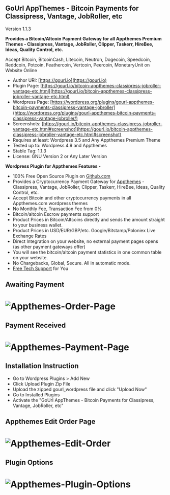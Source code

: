 
GoUrl AppThemes - Bitcoin Payments for Classipress, Vantage, JobRoller, etc
-----------------------------------------------------------

Version 1.1.3


**Provides a Bitcoin/Altcoin Payment Gateway for all Appthemes Premium Themes - Classipress, Vantage, JobRoller, Clipper, Taskerr, HireBee, Ideas, Quality Control, etc.**

Accept Bitcoin, BitcoinCash, Litecoin, Neutron, Dogecoin, Speedcoin, Reddcoin, Potcoin, Feathercoin, Vertcoin, Peercoin, MonetaryUnit on Website Online

* Author URI: [https://gourl.io](https://gourl.io)
* Plugin Page: [https://gourl.io/bitcoin-appthemes-classipress-jobroller-vantage-etc.html](https://gourl.io/bitcoin-appthemes-classipress-jobroller-vantage-etc.html)
* Wordpress Page: [https://wordpress.org/plugins/gourl-appthemes-bitcoin-payments-classipress-vantage-jobroller](https://wordpress.org/plugins/gourl-appthemes-bitcoin-payments-classipress-vantage-jobroller/)
* Screenshots: [https://gourl.io/bitcoin-appthemes-classipress-jobroller-vantage-etc.html#screenshot](https://gourl.io/bitcoin-appthemes-classipress-jobroller-vantage-etc.html#screenshot)
* Requires at least: Wordpress 3.5 and Any Appthemes Premium Theme
* Tested up to: Wordpress 4.9 and Appthemes
* Stable Tag: 1.1.3
* License: GNU Version 2 or Any Later Version


**Wordpress Plugin for Appthemes Features -**

* 100% Free Open Source Plugin on [Github.com](https://github.com/cryptoapi/Bitcoin-Payments-Appthemes)
* Provides a Cryptocurrency Payment Gateway for [Appthemes](http://www.appthemes.com/themes/) - Classipress, Vantage, JobRoller, Clipper, Taskerr, HireBee, Ideas, Quality Control, etc.
* Accept Bitcoin and other cryptocurrency payments in all Appthemes.com wordpress themes
* No Monthly Fee, Transaction Fee from 0%
* Bitcoin/altcoin Escrow payments support
* Product Prices in Bitcoin/Altcoins directly and sends the amount straight to your business wallet.
* Product Prices in USD/EUR/GBP/etc. Google/Bitstamp/Poloniex Live Exchange Rates
* Direct Integration on your website, no external payment pages opens (as other payment gateways offer)
* You will see the bitcoin/altcoin payment statistics in one common table on your website. 
* No Chargebacks, Global, Secure. All in automatic mode.
* [Free Tech Support](https://gourl.io/view/contact/Contact_Us.html) for You


Awaiting Payment
----------------
# ![Appthemes-Order-Page](https://gourl.io/images/appthemes/screenshot-3.png)


Payment Received
----------------
# ![Appthemes-Payment-Page](https://gourl.io/images/appthemes/screenshot-4.png)




Installation Instruction
----------------
* Go to Wordpress Plugins > Add New
* Click Upload Plugin Zip File
* Upload the zipped gourl_wordpress file and click "Upload Now"
* Go to Installed Plugins
* Activate the "GoUrl AppThemes - Bitcoin Payments for Classipress, Vantage, JobRoller, etc"

  
  
  
Appthemes Edit Order Page
----------------
   
# ![Appthemes-Edit-Order](https://gourl.io/images/appthemes/screenshot-5.png)



Plugin Options
----------------

  
# ![Appthemes-Plugin-Options](https://gourl.io/images/appthemes/screenshot-1.png)       
      
  